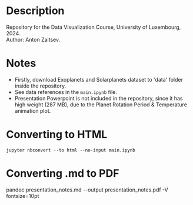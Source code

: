 # Description

Repository for the Data Visualization Course, University of Luxembourg, 2024.\
Author: Anton Zaitsev.

# Notes

- Firstly, download Exoplanets and Solarplanets dataset to 'data' folder inside the repository.
- See data references in the ```main.ipynb``` file.
- Presentation Powerpoint is not included in the repository, since it has high weight (287 MB), due to the Planet Rotation Period & Temperature animation plot.

# Converting to HTML
```
jupyter nbconvert --to html --no-input main.ipynb
```

# Converting .md to PDF

pandoc presentation_notes.md --output presentation_notes.pdf -V fontsize=10pt
